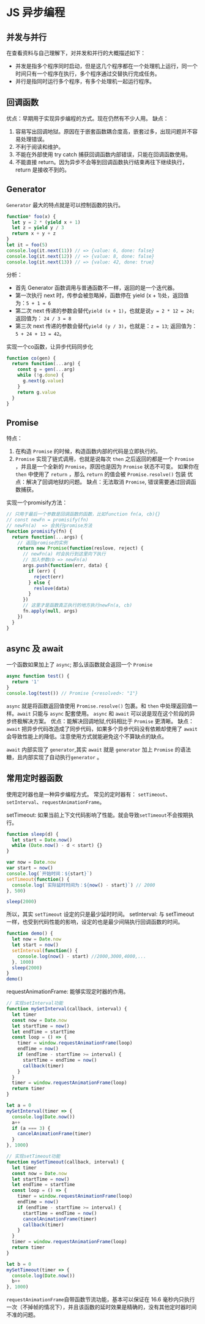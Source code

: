 # JS 异步编程

## 并发与并行

在查看资料与自己理解下，对并发和并行的大概描述如下：

- 并发是指多个程序同时启动，但是这几个程序都在一个处理机上运行，同一个时间只有一个程序在执行，多个程序通过交替执行完成任务。
- 并行是指同时运行多个程序，有多个处理机一起运行程序。

## 回调函数

优点：早期用于实现异步编程的方式。现在仍然有不少人用。
缺点：

1. 容易写出回调地狱。原因在于嵌套函数耦合度高，嵌套过多，出现问题并不容易处理错误。
2. 不利于阅读和维护。
3. 不能在外部使用 try catch 捕获回调函数内部错误，只能在回调函数使用。
4. 不能直接 return。因为异步不会等到回调函数执行结束再往下继续执行，return 是接收不到的。

## Generator

`Generator` 最大的特点就是可以控制函数的执行。

```javascript
function* foo(x) {
  let y = 2 * (yield x + 1)
  let z = yield y / 3
  return x + y + z
}
let it = foo(5)
console.log(it.next(11)) // => {value: 6, done: false}
console.log(it.next(12)) // => {value: 8, done: false}
console.log(it.next(13)) // => {value: 42, done: true}
```

分析：

- 首先 Generator 函数调用与普通函数不一样，返回的是一个迭代器。
- 第一次执行 next 时，传参会被忽略掉，函数停在 yield (x + 1)处，返回值为：`5 + 1 = 6`
- 第二次 next 传递的参数会替代`yield (x + 1)`，也就是说`y = 2 * 12 = 24;` 返回值为： `24 / 3 = 8`
- 第三次 next 传递的参数会替代`yield (y / 3)`，也就是：`z = 13`; 返回值为： `5 + 24 + 13 = 42`。

实现一个co函数，让异步代码同步化
```javascript
function co(gen) {
  return function(...arg) {
    const g = gen(...arg)
    while (!g.done) {
      g.next(g.value)
    }
    return g.value
  }
}
```

## Promise

特点：

1. 在构造 `Promise` 的时候，构造函数内部的代码是立即执行的。
2. `Promise` 实现了链式调用，也就是说每次 `then` 之后返回的都是一个 `Promise` ，并且是一个全新的 `Promise`，原因也是因为 `Promise` 状态不可变。 如果你在 `then` 中使用了 `return` ，那么 `return` 的值会被 `Promise.resolve()` 包装
   优点：解决了回调地狱的问题。
   缺点：无法取消 `Promise`, 错误需要通过回调函数捕获。

实现一个promisify方法：
```javascript
// 只用于最后一个参数是回调函数的函数，比如function fn(a, cb){}
// const newFn = promisify(fn)
// newFn(a)  => 会执行promise方法
function promisify(fn) {
  return function(...args) {
    // 返回promise的实例
    return new Promise(function(reslove, reject) {
      // newFn(a) 时会执行到这里向下执行
      // 加入参数cb => newFn(a)
      args.push(function(err, data) {
        if (err) {
          reject(err)
        } else {
          reslove(data)
        }
      })
      // 这里才是函数真正执行的地方执行newFn(a, cb)
      fn.apply(null, args)
    })
  }
}
```

## async 及 await

一个函数如果加上了 `async`; 那么该函数就会返回一个 `Promise`

```javascript
async function test() {
  return '1'
}
console.log(test()) // Promise {<resolved>: "1"}
```

`async` 就是将函数返回值使用 `Promise.resolve()` 包裹。和 `then` 中处理返回值一样。`await` 只能与 `async` 配套使用。
`async` 和 `await` 可以说是现在这个阶段的异步终极解决方案。
优点：能解决回调地狱,代码相比于 `Promise` 更清晰。
缺点：`await` 把异步代码改造成了同步代码，如果多个异步代码没有依赖却使用了 `await` 会导致性能上的降低。注意使用方式就能避免这个不算缺点的缺点。

`await` 内部实现了 `generator`,其实 `await` 就是 `generator` 加上 `Promise` 的语法糖，且内部实现了自动执行`generator` 。

## 常用定时器函数

使用定时器也是一种异步编程方式。
常见的定时器有： `setTimeout`、`setInterval`、`requestAnimationFrame`。

setTimeout: 如果当前上下文代码影响了性能。就会导致`setTimeout`不会按期执行。

```javascript
function sleep(d) {
  let start = Date.now()
  while (Date.now() - d < start) {}
}

var now = Date.now
var start = now()
console.log(`开始时间：${start}`)
setTimeout(function() {
  console.log(`实际延时时间为：${now() - start}`) // 2000
}, 500)

sleep(2000)
```

所以，其实 `setTimeout` 设定的只是最少延时时间。
setInterval: 与 setTimeout 一样，也受到代码性能的影响，设定的也是最少间隔执行回调函数的时间。

```javascript
function demo() {
  let now = Date.now
  let start = now()
  setInterval(function() {
    console.log(now() - start) //2000,3000,4000,...
  }, 1000)
  sleep(2000)
}
demo()
```

requestAnimationFrame: 能够实现定时器的作用。

```javascript
// 实现setInterval功能
function mySetInterval(callback, interval) {
  let timer
  const now = Date.now
  let startTime = now()
  let endTime = startTime
  const loop = () => {
    timer = window.requestAnimationFrame(loop)
    endTime = now()
    if (endTime - startTime >= interval) {
      startTime = endTime = now()
      callback(timer)
    }
  }
  timer = window.requestAnimationFrame(loop)
  return timer
}

let a = 0
mySetInterval(timer => {
  console.log(Date.now())
  a++
  if (a === 3) {
    cancelAnimationFrame(timer)
  }
}, 1000)

// 实现setTimeout功能
function mySetTimeout(callback, interval) {
  let timer
  const now = Date.now
  let startTime = now()
  let endTime = startTime
  const loop = () => {
    timer = window.requestAnimationFrame(loop)
    endTime = now()
    if (endTime - startTime >= interval) {
      startTime = endTime = now()
      cancelAnimationFrame(timer)
      callback(timer)
    }
  }
  timer = window.requestAnimationFrame(loop)
  return timer
}

let b = 0
mySetTimeout(timer => {
  console.log(Date.now())
  b++
}, 1000)
```

`requestAnimationFrame`自带函数节流功能，基本可以保证在 16.6 毫秒内只执行一次（不掉帧的情况下），并且该函数的延时效果是精确的，没有其他定时器时间不准的问题。
